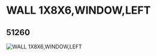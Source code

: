 # WALL 1X8X6,WINDOW,LEFT
## 51260
![WALL 1X8X6,WINDOW,LEFT](https://lc-www-live-s.legocdn.com/media/bricks/5/2/4244396.jpg)